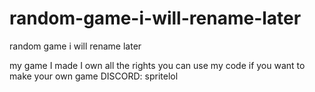 # random-game-i-will-rename-later
random game i will rename later


my game I made I own all the rights you can use my code if you want to make your own game
DISCORD: spritelol
